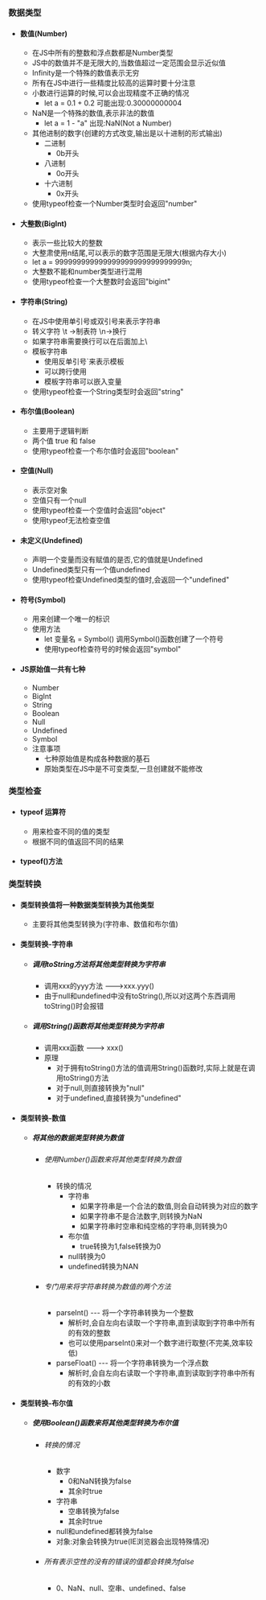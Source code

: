 ### 数据类型

- #### 数值(Number)
  
  - 在JS中所有的整数和浮点数都是Number类型
  - JS中的数值并不是无限大的,当数值超过一定范围会显示近似值
  - Infinity是一个特殊的数值表示无穷
  - 所有在JS中进行一些精度比较高的运算时要十分注意
  - 小数进行运算的时候,可以会出现精度不正确的情况
    - let a = 0.1 + 0.2  可能出现:0.30000000004
  - NaN是一个特殊的数值,表示非法的数值
    - let a = 1 - "a" 出现:NaN(Not a Number)
  - 其他进制的数字(创建的方式改变,输出是以十进制的形式输出)
    - 二进制
      - 0b开头
    - 八进制
      - 0o开头
    - 十六进制
      - 0x开头
  - 使用typeof检查一个Number类型时会返回"number"
- #### 大整数(BigInt)
  
  - 表示一些比较大的整数
  - 大整肃使用n结尾,可以表示的数字范围是无限大(根据内存大小)
  - let a = 999999999999999999999999999999n;
  - 大整数不能和number类型进行混用
  - 使用typeof检查一个大整数时会返回"bigint"
- #### 字符串(String)
  
  - 在JS中使用单引号或双引号来表示字符串
  - 转义字符 \t ->制表符 \n->换行
  - 如果字符串需要换行可以在后面加上\
  - 模板字符串
    - 使用反单引号`来表示模板
    - 可以跨行使用
    - 模板字符串可以嵌入变量
  - 使用typeof检查一个String类型时会返回"string"
- #### 布尔值(Boolean)
  
  - 主要用于逻辑判断
  - 两个值 true 和 false
  - 使用typeof检查一个布尔值时会返回"boolean"
- #### 空值(Null)
  
  - 表示空对象
  - 空值只有一个null
  - 使用typeof检查一个空值时会返回"object"
  - 使用typeof无法检查空值
- #### 未定义(Undefined)
  
  - 声明一个变量而没有赋值的是否,它的值就是Undefined
  - Undefined类型只有一个值undefined
  - 使用typeof检查Undefined类型的值时,会返回一个"undefined"
- #### 符号(Symbol)
  
  - 用来创建一个唯一的标识
  - 使用方法
    - let 变量名 = Symbol() 调用Symbol()函数创建了一个符号
    - 使用typeof检查符号的时候会返回"symbol"
  
- #### JS原始值一共有七种

  - Number
  - BigInt
  - String
  - Boolean
  - Null
  - Undefined
  - Symbol
  - 注意事项
    - 七种原始值是构成各种数据的基石
    - 原始类型在JS中是不可变类型,一旦创建就不能修改


### 类型检查

- #### typeof 运算符
  
  - 用来检查不同的值的类型
  - 根据不同的值返回不同的结果
- #### typeof()方法

### 类型转换

- #### 类型转换值将一种数据类型转换为其他类型

  - 主要将其他类型转换为(字符串、数值和布尔值)

- #### 类型转换-字符串

  - ##### 调用toString方法将其他类型转换为字符串

    - 调用xxx的yyy方法 --->xxx.yyy()
    - 由于null和undefined中没有toString(),所以对这两个东西调用toString()时会报错

  - ##### 调用String()函数将其他类型转换为字符串

    - 调用xxx函数 ---> xxx()
    - 原理
      - 对于拥有toString()方法的值调用String()函数时,实际上就是在调用toString()方法
      - 对于null,则直接转换为"null"
      - 对于undefined,直接转换为"undefined"

- #### 类型转换-数值

  - ##### 将其他的数据类型转换为数值

    - ###### 使用Number()函数来将其他类型转换为数值

      - 转换的情况
        - 字符串
          - 如果字符串是一个合法的数值,则会自动转换为对应的数字
          - 如果字符串不是合法数字,则转换为NaN
          - 如果字符串时空串和纯空格的字符串,则转换为0
        - 布尔值
          - true转换为1,false转换为0
        - null转换为0
        - undefined转换为NAN

    - ###### 专门用来将字符串转换为数值的两个方法

      - parseInt() --- 将一个字符串转换为一个整数
        - 解析时,会自左向右读取一个字符串,直到读取到字符串中所有的有效的整数
        - 也可以使用parseInt()来对一个数字进行取整(不完美,效率较低)
      - parseFloat() --- 将一个字符串转换为一个浮点数
        - 解析时,会自左向右读取一个字符串,直到读取到字符串中所有的有效的小数

- #### 类型转换-布尔值

  - ##### 使用Boolean()函数来将其他类型转换为布尔值

    - ###### 转换的情况

      - 数字
        - 0和NaN转换为false
        - 其余时true
      - 字符串
        - 空串转换为false
        - 其余时true
      - null和undefined都转换为false
      - 对象:对象会转换为true(IE浏览器会出现特殊情况)

    - ###### 所有表示空性的没有的错误的值都会转换为false

      - 0、NaN、null、空串、undefined、false